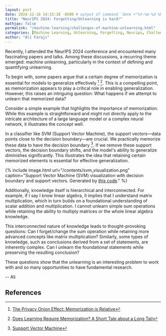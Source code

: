 ```yaml
---
layout: post
date: 2024-12-16 14:15:18 -0500 # output of command `date +"%Y-%m-%d %H:%M:%S %z"`
title: "NeurIPS 2024: Forgetting/Unlearning is hard!"
mathjax: false
permalink: "/machine-learning/challenges-of-machine-unlearning.html"
categories: [Machine Learning, Unlearning, Forgetting, Neurips, Challenges of Machine Unlearning]
author: "Ali Faraji"
---
```


Recently, I attended the NeurIPS 2024 conference and encountered many fascinating papers and talks. Among these discussions, a recurring theme emerged: machine unlearning, particularly in the context of defining and quantifying unlearning.

To begin with, some papers argue that a certain degree of memorization is essential for models to generalize effectively [^onionMem] [^tale]. This is a compelling point, as memorization appears to play a critical role in enabling generalization. However, this raises an intriguing question: What happens if we attempt to unlearn that memorized data?

Consider a simple example that highlights the importance of memorization. While this example is straightforward and might not directly apply to the intricate architecture of a large language model or a complex neural network, it illustrates the concept well.

In a classifier like SVM (Support Vector Machine), the support vectors—data points close to the decision boundary—are crucial. We practically memorize these data to have the decision boundary [^svm]. If we remove these support vectors, the decision boundary shifts, and the model's ability to generalize diminishes significantly. This illustrates the idea that retaining certain memorized elements is essential for effective generalization.

{% include image.html url="/contents/svm_visualization.png" caption="Support Vector Machine (SVM) visualization with decision boundary and support vectors. Generated by [this code]("/contents/svm_visualization.py")." %}

Additionally, knowledge itself is hierarchical and interconnected. For example, if I say I know linear algebra, it implies that I understand matrix multiplication, which in turn builds on a foundational understanding of scalar addition and multiplication. I cannot unlearn simple sum operations while retaining the ability to multiply matrices or the whole linear algebra knowledge.

This interconnected nature of knowledge leads to thought-provoking questions: Can I forget/change the sum operation while retaining more advanced concepts like matrix multiplication? Similarly, some types of knowledge, such as conclusions derived from a set of statements, are inherently complex. Can I unlearn the foundational statements while preserving the resulting conclusion?

These questions show that the unlearning is an interesting problem to work with and so many opportunities to have fundamental research.

-- Ali

## References

[^onionMem]: [The Privacy Onion Effect: Memorization is Relative](https://proceedings.neurips.cc/paper_files/paper/2022/file/564b5f8289ba846ebc498417e834c253-Paper-Conference.pdf)

[^tale]: [Does Learning Require Memorization? A Short Tale about a Long Tail](https://arxiv.org/abs/1906.05271)

[^svm]: [Support Vector Machine](https://en.wikipedia.org/wiki/Support_vector_machine)